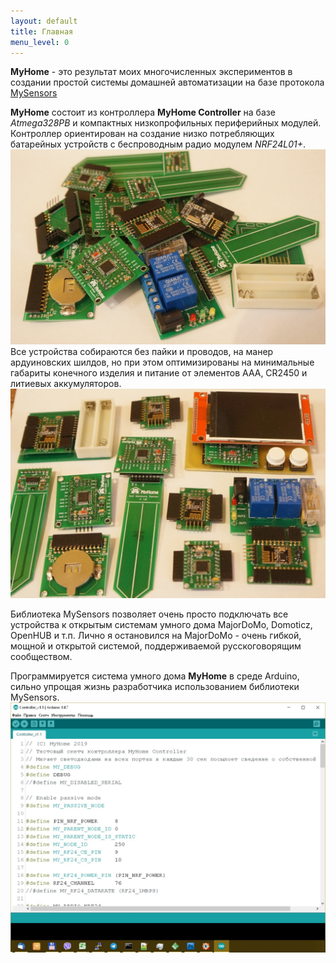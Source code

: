 ```yaml
---
layout: default
title: Главная
menu_level: 0
---
```


**MyHome** - это результат моих многочисленных экспериментов в создании простой системы 
домашней автоматизации на базе протокола [MySensors](https://www.mysensors.org/)

**MyHome** состоит из контроллера **MyHome Controller** на базе *Atmega328PB* и компактных 
низкопрофильных периферийных модулей. Контроллер ориентирован на создание 
низко потребляющих батарейных устройств с беспроводным радио модулем *NRF24L01+*.
![](/img/102.jpg)
Все устройства собираются без пайки и проводов, на манер ардуиновских шилдов,
но при этом оптимизированы на минимальные габариты конечного изделия и питание
от элементов AAA, CR2450 и литиевых аккумуляторов.
![](/img/100.jpg)

Библиотека MySensors позволяет очень просто подключать все устройства к 
открытым системам умного дома MajorDoMo, Domoticz, OpenHUB и т.п. Лично я
остановился на MajorDoMo - очень гибкой, мощной и открытой системой, поддерживаемой
русскоговорящим сообществом.

Программируется система умного дома **MyHome** в среде Arduino, сильно упрощая
жизнь разработчика использованием библиотеки MySensors.
![](/img/arduino.jpg)
&nbsp;
